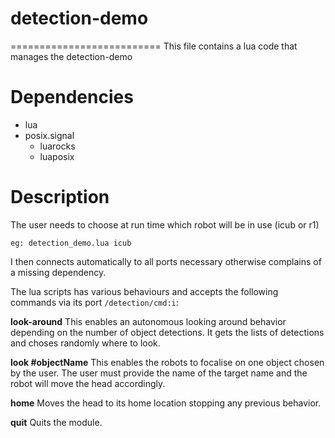# detection-demo
==========================
This file contains a lua code that manages the detection-demo

# Dependencies
 - lua
 - posix.signal
   - luarocks
   - luaposix
 

# Description

The user needs to choose at run time which robot will be in use (icub or r1)
```
eg: detection_demo.lua icub
```
I then connects automatically to all ports necessary otherwise complains of a missing dependency.

The lua scripts has various behaviours and accepts the following commands via its port `/detection/cmd:i`:

**look-around**
This enables an autonomous looking around behavior depending on the number of object detections. It gets the lists of detections and choses randomly where to look. 

**look #objectName**
This enables the robots to focalise on one object chosen by the user. The user must provide the name of the target name and the robot will move the head accordingly.

**home**
Moves the head to its home location stopping any previous behavior.

**quit**
Quits the module.



